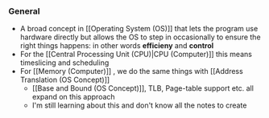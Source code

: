 ### General
- A broad concept in [[Operating System (OS)]] that lets the program use hardware directly but allows the OS to step in occasionally to ensure the right things happens: in other words **efficieny** and **control**
- For the [[Central Processing Unit (CPU)|CPU (Computer)]] this means timeslicing and scheduling
- For [[Memory (Computer)]] , we do the same things with [[Address Translation (OS Concept)]]
	- [[Base and Bound (OS Concept)]], TLB, Page-table support etc. all expand on this approach
	- I'm still learning about this and don't know all the notes to create